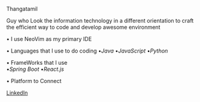 Thangatamil

Guy who Look the information technology in a different orientation to craft the efficient way to code and develop awesome environment

• I use NeoVim as my primary IDE

• Languages that I use to do coding                                                                                                                                                                              •*Java*                                                                                                                                                                                                         •*JavaScript*                                                                                                                                                                                                   •*Python*                                                                                                                                   

• FrameWorks that I use                                                                                                                                                                                         
 •*Spring Boot*                                                                                                                                                                                                  •*React.js*

• Platform to Connect

[LinkedIn](https://www.linkedin.com/in/thangatamil-a-794a632a3/)
